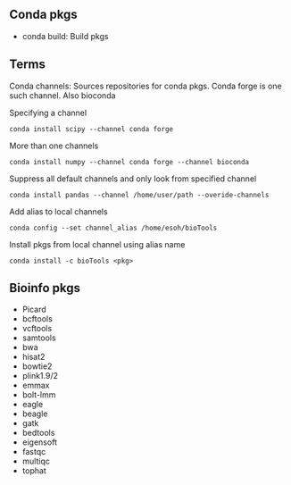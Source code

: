 Conda pkgs
---
- conda build: Build pkgs


Terms
---
Conda channels: Sources repositories for conda pkgs. Conda forge is one such channel. Also bioconda

Specifying a channel
```
conda install scipy --channel conda forge
```

More than one channels
```
conda install numpy --channel conda forge --channel bioconda
```

Suppress all default channels and only look from specified channel
```
conda install pandas --channel /home/user/path --overide-channels
```

Add alias to local channels
```
conda config --set channel_alias /home/esoh/bioTools
```

Install pkgs from local channel using alias name
```
conda install -c bioTools <pkg>
```


Bioinfo pkgs
---
- Picard
- bcftools
- vcftools
- samtools
- bwa
- hisat2
- bowtie2
- plink1.9/2
- emmax
- bolt-lmm
- eagle
- beagle
- gatk
- bedtools
- eigensoft
- fastqc
- multiqc
- tophat
